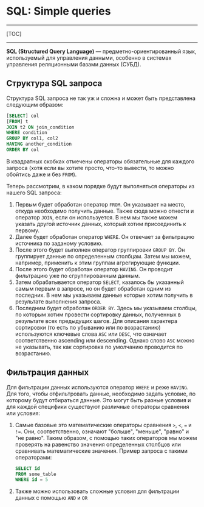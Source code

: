 # SQL: Simple queries

---

[TOC]

---

**SQL (Structured Query Language)** &mdash; предметно-ориентированный язык, используемый для управления данными, особенно в системах управления реляционными базами данных (СУБД).

## Структура SQL запроса


Структура SQL запроса не так уж и сложна и может быть представлена следующим образом:

```sql
[SELECT] col
[FROM] t
JOIN t2 ON join_condition
WHERE condition
GROUP BY col1, col2
HAVING another_condition
ORDER BY col
```

В квадратных скобках отмечены операторы обязательные для каждого запроса (хотя если вы хотите просто, что-то вывести, то можно обойтись даже и без `FROM`).

Теперь рассмотрим, в каком порядке будут выполняться операторы из нашего SQL запроса:
1. Первым будет обработан оператор `FROM`. Он указывает на место, откуда необходимо получить данные. Также сюда можно отнести и оператор `JOIN`, если он используется. В нем мы также можем указать другой источник данных, который хотим присоединить к первому.
2. Далее будет обработан оператор `WHERE`. Он отвечает за фильтрацию источника по заданому условию.
3. После этого будет выполнен оператор группировки `GROUP BY`. Он группирует данные по определенным столбцам. Затем мы можем, например, применить к этим группам агрегирующие функции.
4. После этого будет обработан оператор `HAVING`. Он проводит фильтрацию уже по сгруппированным данным.
5. Затем обрабатывается оператор `SELECT`, казалось бы указанный самым первым в запросе, но он будет обработан одним из последних. В нем мы указываем данные которые хотим получить в результате выполнения запроса.
6. Последним будет обработан `ORDER BY`. Здесь мы указываем столбцы, по которым хотим провести сортировку данных, полученных в результате всех предыдущих шагов. Для описания характера сортировки (то есть по убыванию или по возрастанию) используются ключевые слова `ASC` или `DESC`, что означает соответственно ascending или descending. Однако слово `ASC` можно не указывать, так как сортировка по умолчанию проводится по возрастанию.

## Фильтрация данных

Для фильтрации данных используются оператор `WHERE` и реже `HAVING`. Для того, чтобы отфильтровать данные, необходимо задать условие, по которому будут отбираться данные. Это могут быть разные условия и для каждой специфики существуют различные операторы сравнения или условия:
1. Самые базовые это математические операторы сравнения `>`, `<`, `=` и `!=`. Они, соответственно, означают "больше", "меньше", "равно" и "не равно". Таким образом, с помощью таких операторов мы можем проверять на равенство значения определенных столбцов или сравнивать математические значения. Пример запроса с такими операторами:
   ```sql
   SELECT id
   FROM some_table
   WHERE id = 5
   ```
2. Также можно использовать сложные условия для фильтрации данных с помощью `AND` и `OR`  
